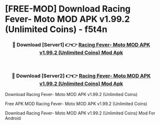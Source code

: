 # [FREE-MOD] Download Racing Fever- Moto MOD APK v1.99.2 (Unlimited Coins) - f5t4n


<div align="center">
<h3>🔴 Download [Server1] 👉👉 <a href="https://apk-comot.site?title=Racing_Fever-_Moto_MOD_APK_v1.99.2_(Unlimited_Coins)">Racing Fever- Moto MOD APK v1.99.2 (Unlimited Coins) Mod Apk</a></h3><br>

<h3>🔴 Download [Server2] 👉👉 <a href="https://apk-comot.site?title=Racing_Fever-_Moto_MOD_APK_v1.99.2_(Unlimited_Coins)">Racing Fever- Moto MOD APK v1.99.2 (Unlimited Coins) Mod Apk</a></h3>
</div>



Download Racing Fever- Moto MOD APK v1.99.2 (Unlimited Coins) 

Free APK MOD Racing Fever- Moto MOD APK v1.99.2 (Unlimited Coins) 

Download Racing Fever- Moto MOD APK v1.99.2 (Unlimited Coins) Mod For Android
